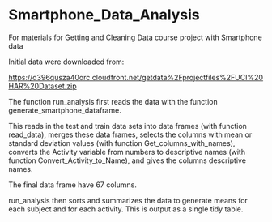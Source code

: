 # Smartphone_Data_Analysis
For materials for Getting and Cleaning Data course project with Smartphone data

Initial data were downloaded from:

https://d396qusza40orc.cloudfront.net/getdata%2Fprojectfiles%2FUCI%20HAR%20Dataset.zip

The function run_analysis first reads the data with the function
generate_smartphone_dataframe.

This reads in the test and train data sets into data frames (with function read_data), merges these data frames,
selects the columns with mean or standard deviation values (with 
function Get_columns_with_names), converts the Activity variable from numbers
to descriptive names (with function Convert_Activity_to_Name), and gives the columns
descriptive names.

The final data frame have 67 columns.

run_analysis then sorts and summarizes the data to generate means for each subject
and for each activity. This is output as a single tidy table.





